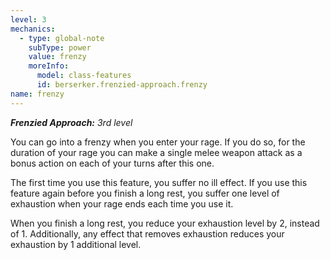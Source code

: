 ```yaml
---
level: 3
mechanics:
  - type: global-note
    subType: power
    value: frenzy
    moreInfo:
      model: class-features
      id: berserker.frenzied-approach.frenzy
name: frenzy
---
```

_**Frenzied Approach:** 3rd level_
You can go into a frenzy when you enter your rage. If you do so, for the duration of your rage you can make a single melee weapon attack as a bonus action on each of your turns after this one.
The first time you use this feature, you suffer no ill effect. If you use this feature again before you finish a long rest, you suffer one level of exhaustion when your rage ends each time you use it.
When you finish a long rest, you reduce your exhaustion level by 2, instead of 1. Additionally, any effect that removes exhaustion reduces your exhaustion by 1 additional level.